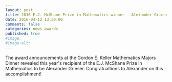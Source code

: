 ```yaml
---
layout: post
title: 2016 E.J. McShane Prize in Mathematics winner - Alexander Grieser
date: 2016-04-12 13:30:00
comments: false
categories: news awards
published: true
#image:
#image-alt:
---
```



The award announcements at the Gordon E. Keller Mathematics Majors Dinner revealed this year's recipient of the E.J. McShane Prize in Mathematics to be Alexander Grieser. Congratualtions to Alexander on this accomplishment!
